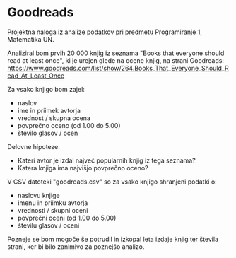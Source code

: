 # Goodreads
Projektna naloga iz analize podatkov pri predmetu Programiranje 1, Matematika UN.

Analiziral bom prvih 20 000 knjig iz seznama "Books that everyone should read at least once",
ki je urejen glede na ocene knjig, na strani Goodreads:
https://www.goodreads.com/list/show/264.Books_That_Everyone_Should_Read_At_Least_Once

Za vsako knjigo bom zajel:
- naslov
- ime in priimek avtorja
- vrednost / skupna ocena
- povprečno oceno (od 1.00 do 5.00)
- število glasov / ocen

Delovne hipoteze:
- Kateri avtor je izdal največ popularnih knjig iz tega seznama?
- Katera knjiga ima najvišjo povprečno oceno?

V CSV datoteki "goodreads.csv" so za vsako knjigo shranjeni podatki o:
- naslovu knjige
- imenu in priimku avtorja
- vrednosti / skupni oceni
- povprečni oceni (od 1.00 do 5.00)
- številu glasov / oceni

Pozneje se bom mogoče še potrudil in izkopal leta izdaje knjig ter števila strani,
ker bi bilo zanimivo za poznejšo analizo.